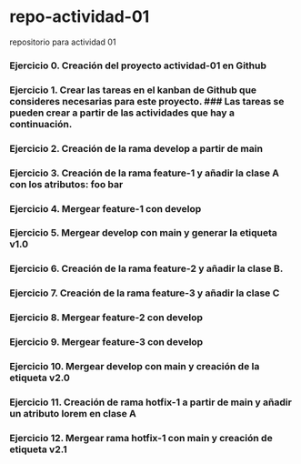 # repo-actividad-01
repositorio para actividad 01

### Ejercicio 0. Creación del proyecto actividad-01 en Github
### Ejercicio 1. Crear las tareas en el kanban de Github que consideres necesarias para este proyecto. ### Las tareas se pueden crear a partir de las actividades que hay a continuación.
### Ejercicio 2. Creación de la rama develop a partir de main
### Ejercicio 3. Creación de la rama feature-1 y añadir la clase A con los atributos: foo bar
### Ejercicio 4. Mergear feature-1 con develop
### Ejercicio 5. Mergear develop con main y generar la etiqueta v1.0
### Ejercicio 6. Creación de la rama feature-2 y añadir la clase B.
### Ejercicio 7. Creación de la rama feature-3 y añadir la clase C
### Ejercicio 8. Mergear feature-2 con develop
### Ejercicio 9. Mergear feature-3 con develop
### Ejercicio 10. Mergear develop con main y creación de la etiqueta v2.0
### Ejercicio 11. Creación de rama hotfix-1 a partir de main y añadir un atributo lorem en clase A
### Ejercicio 12. Mergear rama hotfix-1 con main y creación de etiqueta v2.1